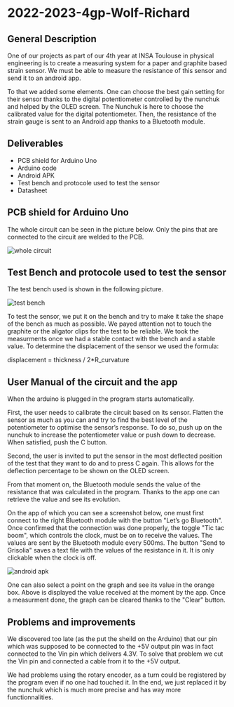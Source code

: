 # 2022-2023-4gp-Wolf-Richard

## General Description

One of our projects as part of our 4th year at INSA Toulouse in physical engineering is to create a measuring system for a paper and graphite based strain sensor. We must be able to measure the resistance of this sensor and send it to an android app.

To that we added some elements. One can choose the best gain setting for their sensor thanks to the digital potentiometer controlled by the nunchuk and helped by the OLED screen. The Nunchuk is here to choose the calibrated value for the digital potentiometer. Then, the resistance of the strain gauge is sent to an Android app thanks to a Bluetooth module.

## Deliverables

- PCB shield for Arduino Uno
- Arduino code
- Android APK
- Test bench and protocole used to test the sensor
- Datasheet

## PCB shield for Arduino Uno

The whole circuit can be seen in the picture below. Only the pins that are connected to the circuit are welded to the PCB.

![whole circuit](https://user-images.githubusercontent.com/117917683/232507219-35aaf22e-3712-4acb-b655-914e615d6e81.jpeg)

## Test Bench and protocole used to test the sensor

The test bench used is shown in the following picture.

![test bench](https://user-images.githubusercontent.com/117917683/232510201-2b17cb76-b257-466b-8278-d96453b23fee.jpeg)

To test the sensor, we put it on the bench and try to make it take the shape of the bench as much as possible. We payed attention not to touch the graphite or the aligator clips for the test to be reliable. We took the measurments once we had a stable contact with the bench and a stable value. To determine the displacement of the sensor we used the formula:

displacement = thickness / 2*R_curvature

## User Manual of the circuit and the app

When the arduino is plugged in the program starts automatically.

First, the user needs to calibrate the circuit based on its sensor. Flatten the sensor as much as you can and try to find the best level of the potentiometer to optimise the sensor’s response. To do so, push up on the nunchuk to increase the potentiometer value or push down to decrease. When satisfied, push the C button.

Second, the user is invited to put the sensor in the most deflected position of the test that they want to do and to press C again. This allows for the deflection percentage to be shown on the OLED screen.

From that moment on, the Bluetooth module sends the value of the resistance that was calculated in the program. Thanks to the app one can retrieve the value and see its evolution.

On the app of which you can see a screenshot below, one must first connect to the right Bluetooth module with the button "Let’s go Bluetooth". Once confirmed that the connection was done properly, the toggle "Tic tac boom", which controls the clock, must be on to receive the values. The values are sent by the Bluetooth module every 500ms. The button "Send to Grisolia" saves a text file with the values of the resistance in it. It is only clickable when the clock is off.

![android apk](https://user-images.githubusercontent.com/117917683/232511801-0e43a64c-5084-4c02-80b2-d55e3043fc9a.jpeg)

One can also select a point on the graph and see its value in the orange box. Above is displayed the value received at the moment by the app. Once a measurment done, the graph can be cleared thanks to the "Clear" button.

## Problems and improvements

We discovered too late (as the put the sheild on the Arduino) that our pin which was supposed to be connected to the +5V output pin was in fact connected to the Vin pin which delivers 4.3V. To solve that problem we cut the Vin pin and connected a cable from it to the +5V output.

We had problems using the rotary encoder, as a turn could be registered by the program even if no one had touched it. In the end, we just replaced it by the nunchuk which is much more precise and has way more functionnalities.

